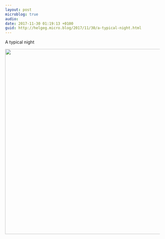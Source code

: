 ```yaml
---
layout: post
microblog: true
audio: 
date: 2017-11-30 01:19:13 +0100
guid: http://helgeg.micro.blog/2017/11/30/a-typical-night.html
---
```

A typical night

<img src="http://helgeg.micro.blog/uploads/2017/5122232ba4.jpg" width="598" height="600" />
